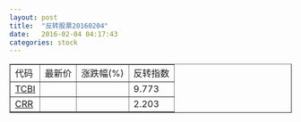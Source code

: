```yaml
---
layout: post
title:  "反转股票20160204"
date:   2016-02-04 04:17:43
categories: stock
---
```


<script type="text/javascript">
var stockList = []
stockList.push('gb_tcbi');
stockList.push('gb_crr');
</script>

<table border="1">
 <tr>
 <td>代码</td>
  <td>最新价</td>
  <td>涨跌幅(%)</td>
 <td>反转指数</td>
</tr>
  <tr id="tcbi"><td><a href="http://stock.finance.sina.com.cn/usstock/quotes/TCBI.html" target="_blank">TCBI</a></td><td></td><td></td><td>9.773</td></tr>
  <tr id="crr"><td><a href="http://stock.finance.sina.com.cn/usstock/quotes/CRR.html" target="_blank">CRR</a></td><td></td><td></td><td>2.203</td></tr>
</table>
